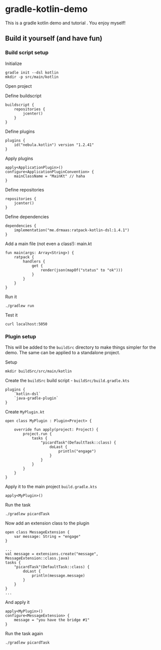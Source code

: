 # gradle-kotlin-demo
This is a gradle kotlin demo and tutorial . You enjoy myself!

## Build it yourself (and have fun)

### Build script setup

Initialize
```
gradle init --dsl kotlin
mkdir -p src/main/kotlin
```

Open project

Define buildscript
```
buildscript {
    repositories {
        jcenter()
    }
}
```

Define plugins
```
plugins {
    id("nebula.kotlin") version "1.2.41"
}
```

Apply plugins
```
apply<ApplicationPlugin>()
configure<ApplicationPluginConvention> {
    mainClassName = "MainKt" // haha
}
```

Define repositories
```
repositories {
    jcenter()
}
```

Define dependencies
```
dependencies {
    implementation("me.drmaas:ratpack-kotlin-dsl:1.4.1")
}
```

Add a main file (not even a class!): main.kt
```
fun main(args: Array<String>) {
    ratpack {
        handlers {
            get {
                render(json(mapOf("status" to "ok")))
            }
        }
    }
}
```

Run it
```
./gradlew run
```

Test it
```
curl localhost:5050
```

### Plugin setup

This will be added to the `buildSrc` directory to make things simpler for the demo. 
The same can be applied to a standalone project.

Setup
```
mkdir buildSrc/src/main/kotlin
```

Create the `buildSrc` build script - `buildSrc/build.gradle.kts`
```
plugins {
    `kotlin-dsl`
    `java-gradle-plugin`
}
```

Create `MyPlugin.kt`
```
open class MyPlugin : Plugin<Project> {

    override fun apply(project: Project) {
        project.run {
            tasks {
                "picardTask"(DefaultTask::class) {
                    doLast {
                        println("engage")
                    }
                }
            }
        }
    }
}
```

Apply it to the main project `build.gradle.kts`
```
apply<MyPlugin>()
```

Run the task
```
./gradlew picardTask
```

Now add an extension class to the plugin
```
open class MessageExtension {
    var message: String = "engage"
}
```
```
...
val message = extensions.create("message", MessageExtension::class.java)
tasks {
    "picardTask"(DefaultTask::class) {
        doLast {
            println(message.message)
        }
    }
}
...
```

And apply it
```
apply<MyPlugin>()
configure<MessageExtension> {
    message = "you have the bridge #1"
}
```

Run the task again
```
./gradlew picardTask
```



